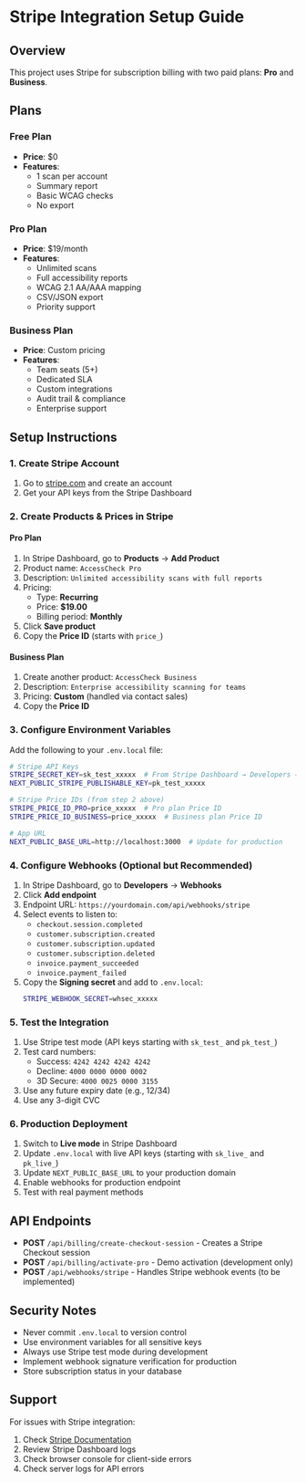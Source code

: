 # Stripe Integration Setup Guide

## Overview
This project uses Stripe for subscription billing with two paid plans: **Pro** and **Business**.

## Plans

### Free Plan
- **Price**: $0
- **Features**: 
  - 1 scan per account
  - Summary report
  - Basic WCAG checks
  - No export

### Pro Plan
- **Price**: $19/month
- **Features**:
  - Unlimited scans
  - Full accessibility reports
  - WCAG 2.1 AA/AAA mapping
  - CSV/JSON export
  - Priority support

### Business Plan
- **Price**: Custom pricing
- **Features**:
  - Team seats (5+)
  - Dedicated SLA
  - Custom integrations
  - Audit trail & compliance
  - Enterprise support

## Setup Instructions

### 1. Create Stripe Account
1. Go to [stripe.com](https://stripe.com) and create an account
2. Get your API keys from the Stripe Dashboard

### 2. Create Products & Prices in Stripe

#### Pro Plan
1. In Stripe Dashboard, go to **Products** → **Add Product**
2. Product name: `AccessCheck Pro`
3. Description: `Unlimited accessibility scans with full reports`
4. Pricing:
   - Type: **Recurring**
   - Price: **$19.00**
   - Billing period: **Monthly**
5. Click **Save product**
6. Copy the **Price ID** (starts with `price_`)

#### Business Plan
1. Create another product: `AccessCheck Business`
2. Description: `Enterprise accessibility scanning for teams`
3. Pricing: **Custom** (handled via contact sales)
4. Copy the **Price ID**

### 3. Configure Environment Variables

Add the following to your `.env.local` file:

```bash
# Stripe API Keys
STRIPE_SECRET_KEY=sk_test_xxxxx  # From Stripe Dashboard → Developers → API keys
NEXT_PUBLIC_STRIPE_PUBLISHABLE_KEY=pk_test_xxxxx

# Stripe Price IDs (from step 2 above)
STRIPE_PRICE_ID_PRO=price_xxxxx  # Pro plan Price ID
STRIPE_PRICE_ID_BUSINESS=price_xxxxx  # Business plan Price ID

# App URL
NEXT_PUBLIC_BASE_URL=http://localhost:3000  # Update for production
```

### 4. Configure Webhooks (Optional but Recommended)

1. In Stripe Dashboard, go to **Developers** → **Webhooks**
2. Click **Add endpoint**
3. Endpoint URL: `https://yourdomain.com/api/webhooks/stripe`
4. Select events to listen to:
   - `checkout.session.completed`
   - `customer.subscription.created`
   - `customer.subscription.updated`
   - `customer.subscription.deleted`
   - `invoice.payment_succeeded`
   - `invoice.payment_failed`
5. Copy the **Signing secret** and add to `.env.local`:
   ```bash
   STRIPE_WEBHOOK_SECRET=whsec_xxxxx
   ```

### 5. Test the Integration

1. Use Stripe test mode (API keys starting with `sk_test_` and `pk_test_`)
2. Test card numbers:
   - Success: `4242 4242 4242 4242`
   - Decline: `4000 0000 0000 0002`
   - 3D Secure: `4000 0025 0000 3155`
3. Use any future expiry date (e.g., 12/34)
4. Use any 3-digit CVC

### 6. Production Deployment

1. Switch to **Live mode** in Stripe Dashboard
2. Update `.env.local` with live API keys (starting with `sk_live_` and `pk_live_`)
3. Update `NEXT_PUBLIC_BASE_URL` to your production domain
4. Enable webhooks for production endpoint
5. Test with real payment methods

## API Endpoints

- **POST** `/api/billing/create-checkout-session` - Creates a Stripe Checkout session
- **POST** `/api/billing/activate-pro` - Demo activation (development only)
- **POST** `/api/webhooks/stripe` - Handles Stripe webhook events (to be implemented)

## Security Notes

- Never commit `.env.local` to version control
- Use environment variables for all sensitive keys
- Always use Stripe test mode during development
- Implement webhook signature verification for production
- Store subscription status in your database

## Support

For issues with Stripe integration:
1. Check [Stripe Documentation](https://stripe.com/docs)
2. Review Stripe Dashboard logs
3. Check browser console for client-side errors
4. Check server logs for API errors
